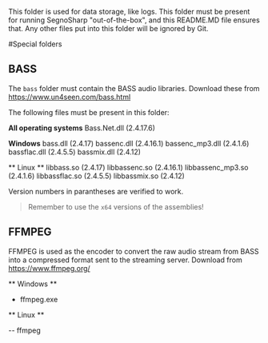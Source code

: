 This folder is used for data storage, like logs. This folder must be present for running SegnoSharp "out-of-the-box", and this README.MD file ensures that.
Any other files put into this folder will be ignored by Git.

#Special folders

## BASS

The `bass` folder must contain the BASS audio libraries. Download these from https://www.un4seen.com/bass.html

The following files must be present in this folder:

**All operating systems**
Bass.Net.dll (2.4.17.6)

**Windows**
bass.dll (2.4.17)
bassenc.dll (2.4.16.1)
bassenc_mp3.dll (2.4.1.6)
bassflac.dll (2.4.5.5)
bassmix.dll (2.4.12)

** Linux **
libbass.so (2.4.17)
libbassenc.so (2.4.16.1)
libbassenc_mp3.so (2.4.1.6)
libbassflac.so (2.4.5.5)
libbassmix.so (2.4.12)

Version numbers in parantheses are verified to work.

> Remember to use the `x64` versions of the assemblies!

## FFMPEG

FFMPEG is used as the encoder to convert the raw audio stream from BASS into a compressed format sent to the streaming server.
Download from https://www.ffmpeg.org/

** Windows **

- ffmpeg.exe

** Linux **

-- ffmpeg